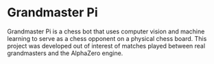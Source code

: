 # Grandmaster Pi

Grandmaster Pi is a chess bot that uses computer vision and machine learning to serve as a chess opponent on a physical chess board. This project was developed out of interest of matches played between real grandmasters and the AlphaZero engine.


